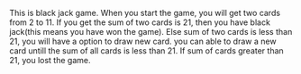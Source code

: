 This is black jack game.
When you start the game, you will get two cards from 2 to 11.
If you get the sum of two cards is 21, then you have black jack(this means you have won the game).
Else sum of two cards is less than 21, you will have a option to draw new card. you can able to draw a new card untill the sum of all cards is less than 21.
If sum of cards greater than 21, you lost the game.

